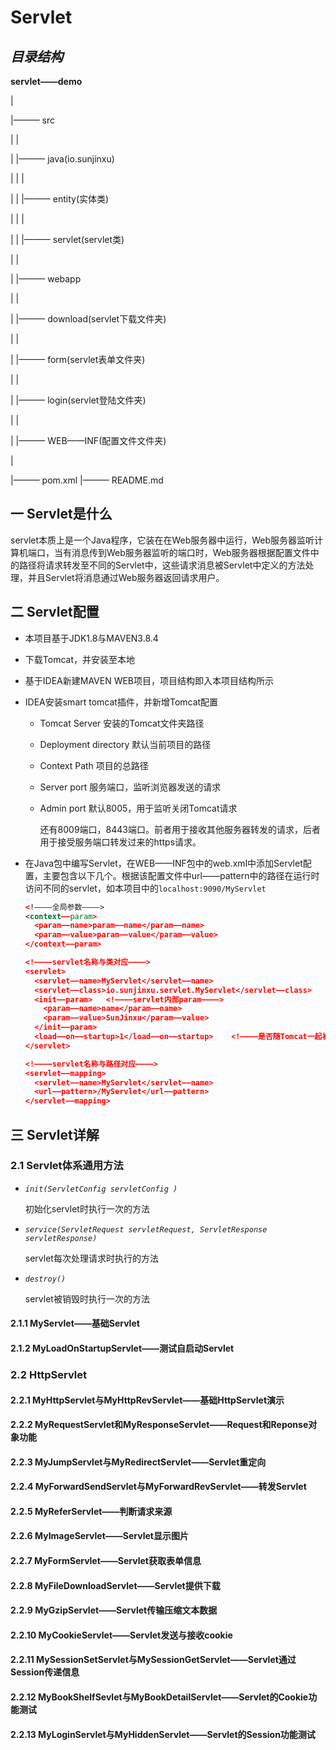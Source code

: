 # **Servlet**

## *目录结构*

**servlet——demo**

|

|——— src

|			 |

|			 |——— java(io.sunjinxu)

|			 |				|

|		 	|				|——— entity(实体类)

|		 	|				|

|		 	|				|——— servlet(servlet类)

|		 	|

|		 	|——— webapp

|							    |

|			 				   |——— download(servlet下载文件夹)

|		 					   |

|		 	 			  	|——— form(servlet表单文件夹)

|		 	 				  |

|		 	 			  	|——— login(servlet登陆文件夹)		

|		 	 				  |

|		 	 			  	|——— WEB——INF(配置文件文件夹)	 	 

|

|——— pom.xml
|——— README.md



## **一 Servlet是什么**

servlet本质上是一个Java程序，它装在在Web服务器中运行，Web服务器监听计算机端口，当有消息传到Web服务器监听的端口时，Web服务器根据配置文件中的路径将请求转发至不同的Servlet中，这些请求消息被Servlet中定义的方法处理，并且Servlet将消息通过Web服务器返回请求用户。



## 二 Servlet配置

* 本项目基于JDK1.8与MAVEN3.8.4

* 下载Tomcat，并安装至本地

* 基于IDEA新建MAVEN WEB项目，项目结构即入本项目结构所示

* IDEA安装smart tomcat插件，并新增Tomcat配置

  * Tomcat Server 安装的Tomcat文件夹路径

  * Deployment directory 默认当前项目的路径

  * Context Path 项目的总路径

  * Server port 服务端口，监听浏览器发送的请求

  * Admin port 默认8005，用于监听关闭Tomcat请求

    还有8009端口，8443端口。前者用于接收其他服务器转发的请求，后者用于接受服务端口转发过来的https请求。

* 在Java包中编写Servlet，在WEB——INF包中的web.xml中添加Servlet配置，主要包含以下几个。根据该配置文件中url——pattern中的路径在运行时访问不同的servlet，如本项目中的`localhost:9090/MyServlet`

  ```xml
  <!————全局参数————>
  <context——param>
    <param——name>param——name</param——name>
    <param——value>param——value</param——value>
  </context——param>
  
  <!————servlet名称与类对应————>
  <servlet>
    <servlet——name>MyServlet</servlet——name>
    <servlet——class>io.sunjinxu.servlet.MyServlet</servlet——class>
    <init——param>	<!————servlet内部param————>
      <param——name>name</param——name>
      <param——value>SunJinxu</param——value>
    </init——param>
    <load——on——startup>1</load——on——startup>	<!————是否随Tomcat一起初始化————>
  </servlet>
  
  <!————servlet名称与路径对应————>
  <servlet——mapping>
    <servlet——name>MyServlet</servlet——name>
    <url——pattern>/MyServlet</url——pattern>
  </servlet——mapping>
  ```



## **三 Servlet详解**

### **2.1 Servlet体系通用方法**

* *`init(ServletConfig servletConfig )`*

  初始化servlet时执行一次的方法

* *`service(ServletRequest servletRequest, ServletResponse servletResponse)`*

  servlet每次处理请求时执行的方法

* *`destroy()`*

  servlet被销毁时执行一次的方法

#### 2.1.1 MyServlet——基础Servlet

#### 2.1.2 MyLoadOnStartupServlet——测试自启动Servlet



### **2.2 HttpServlet**

#### 2.2.1 MyHttpServlet与MyHttpRevServlet——基础HttpServlet演示

#### 2.2.2 MyRequestServlet和MyResponseServlet——Request和Reponse对象功能

#### 2.2.3 MyJumpServlet与MyRedirectServlet——Servlet重定向

#### 2.2.4 MyForwardSendServlet与MyForwardRevServlet——转发Servlet

#### 2.2.5 MyReferServlet——判断请求来源

#### 2.2.6 MyImageServlet——Servlet显示图片

#### 2.2.7 MyFormServlet——Servlet获取表单信息

#### 2.2.8 MyFileDownloadServlet——Servlet提供下载

#### 2.2.9 MyGzipServlet——Servlet传输压缩文本数据

#### 2.2.10 MyCookieServlet——Servlet发送与接收cookie

#### 2.2.11 MySessionSetServlet与MySessionGetServlet——Servlet通过Session传递信息

#### 2.2.12 MyBookShelfSevlet与MyBookDetailServlet——Servlet的Cookie功能测试

#### 2.2.13 MyLoginServlet与MyHiddenServlet——Servlet的Session功能测试







